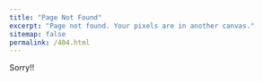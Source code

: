 ```yaml
---
title: "Page Not Found"
excerpt: "Page not found. Your pixels are in another canvas."
sitemap: false
permalink: /404.html
---
```


Sorry!!
